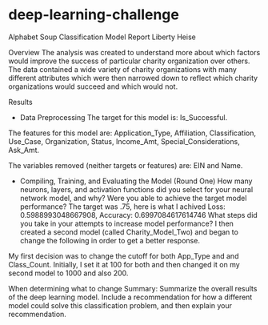 # deep-learning-challenge

Alphabet Soup Classification Model Report
Liberty Heise


Overview 
The analysis was created to understand more about which factors would improve the success of particular charity organization over others.  The data contained a wide variety of charity organizations with many different attributes which were then narrowed down to reflect which charity organizations would succeed and which would not.

Results
- Data Preprocessing
The target for this model is: Is_Successful.

The features for this model are: Application_Type, Affiliation, Classification, Use_Case, Organization, Status, Income_Amt, Special_Considerations, Ask_Amt.

The variables removed (neither targets or features) are: EIN and Name.

- Compiling, Training, and Evaluating the Model (Round One)
How many neurons, layers, and activation functions did you select for your neural network model, and why?
Were you able to achieve the target model performance?  The target was .75, here is what I achived  Loss: 0.5988993048667908, Accuracy: 0.6997084617614746
What steps did you take in your attempts to increase model performance?
I then created a second model (called Charity_Model_Two) and began to change the following in order to get a better response.  

My first decision was to change the cutoff for both App_Type and and Class_Count.  Initially, I set it at 100 for both and then changed it on my second model to 1000 and also 200.  

When determining what to change 
Summary: Summarize the overall results of the deep learning model. Include a recommendation for how a different model could solve this classification problem, and then explain your recommendation.

